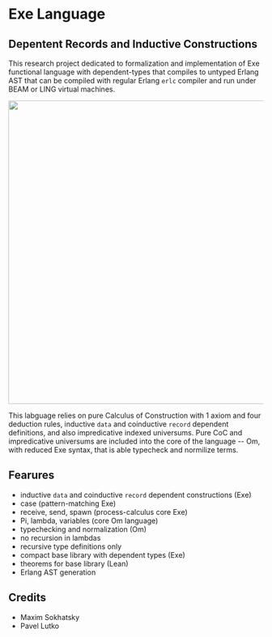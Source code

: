 Exe Language
============

Depentent Records and Inductive Constructions
---------------------------------------------

This research project dedicated to formalization and implementation of Exe functional
language with dependent-types that compiles to untyped Erlang AST that can be compiled
with regular Erlang `erlc` compiler and run under BEAM or LING virtual machines.

<center><img src="http://5ht.co/exe.svg" width="600"></center>

This labguage relies on pure Calculus of Construction with 1 axiom and four deduction rules,
inductive `data` and coinductive `record` dependent definitions, and also impredicative
indexed universums. Pure CoC and impredicative universums are included into the core of
the language -- Om, with reduced Exe syntax, that is able typecheck and normilize terms.

Fearures
--------

* inductive `data` and coinductive `record` dependent constructions (Exe)
* case (pattern-matching Exe)
* receive, send, spawn (process-calculus core Exe)
* Pi, lambda, variables (core Om language)
* typechecking and normalization (Om)
* no recursion in lambdas
* recursive type definitions only
* compact base library with dependent types (Exe)
* theorems for base library (Lean)
* Erlang AST generation

Credits
-------

* Maxim Sokhatsky
* Pavel Lutko
